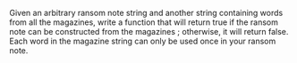 Given an arbitrary ransom note string and another string containing words from all the magazines, write a function that will return true if the ransom note can be constructed from the magazines ; otherwise, it will return false.
Each word in the magazine string can only be used once in your ransom note.
